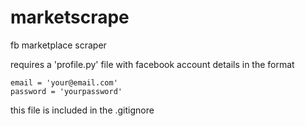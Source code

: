 # marketscrape
fb marketplace scraper

requires a 'profile.py' file with facebook account details in the format

    email = 'your@email.com'
    password = 'yourpassword'

this file is included in the .gitignore

